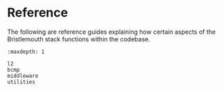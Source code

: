 # Reference

The following are reference guides explaining how certain aspects of the Bristlemouth stack functions within the codebase.

```{toctree}
:maxdepth: 1

l2
bcmp
middleware
utilities
```
